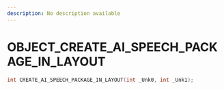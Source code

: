 ```yaml
---
description: No description available 
---
```


# OBJECT\_CREATE_AI_SPEECH_PACKAGE_IN_LAYOUT

```cpp
int CREATE_AI_SPEECH_PACKAGE_IN_LAYOUT(int _Unk0, int _Unk1);
```